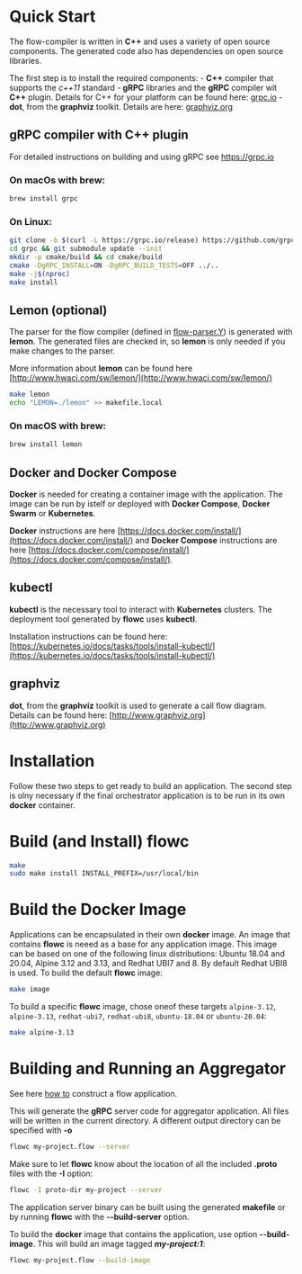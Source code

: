# Quick Start
The flow-compiler is written in **C++** and uses a variety of open source components. The generated code also has dependencies on open source libraries. 

The first step is to install the required components:
    - **C++** compiler that supports the *c++11* standard
    - **gRPC** libraries and the **gRPC** compiler wit **C++** plugin. Details for C++ for your platform can be found here: [grpc.io](https://grpc.io/docs/languages/cpp/quickstart)
    - **dot**, from the **graphviz** toolkit. Details are here: [graphviz.org](http://www.graphviz.org)

      
## gRPC compiler with C++ plugin

For detailed instructions on building and using gRPC see https://grpc.io

### On macOs with brew:
```bash
brew install grpc
```

### On Linux:
```bash
git clone -b $(curl -L https://grpc.io/release) https://github.com/grpc/grpc
cd grpc && git submodule update --init 
mkdir -p cmake/build && cd cmake/build 
cmake -DgRPC_INSTALL=ON -DgRPC_BUILD_TESTS=OFF ../.. 
make -j$(nproc) 
make install 
```
## Lemon (optional)
The parser for the flow compiler (defined in [flow-parser.Y](flow-parser.Y)) is generated with **lemon**. The generated files are checked in, so **lemon** is only needed if you make changes to the parser.

More information about **lemon** can be found here [http://www.hwaci.com/sw/lemon/](http://www.hwaci.com/sw/lemon/)
```bash 
make lemon 
echo "LEMON=./lemon" >> makefile.local
```

### On macOS with brew:
```bash
brew install lemon
```


## Docker and Docker Compose
**Docker** is needed for creating a container image with the application. The image can be run by istelf or deployed with **Docker Compose**, **Docker Swarm** or **Kubernetes**.

**Docker** instructions are here [https://docs.docker.com/install/](https://docs.docker.com/install/) and **Docker Compose** instructions are here [https://docs.docker.com/compose/install/](https://docs.docker.com/compose/install/).


## kubectl
**kubectl** is the necessary tool to interact with **Kubernetes** clusters. The deployment tool generated by **flowc** uses **kubectl**. 

Installation instructions can be found here: [https://kubernetes.io/docs/tasks/tools/install-kubectl/](https://kubernetes.io/docs/tasks/tools/install-kubectl/)

## graphviz
**dot**, from the **graphviz** toolkit is used to generate a call flow diagram. Details can be found here: [http://www.graphviz.org](http://www.graphviz.org)

# Installation

Follow these two steps to get ready to build an application. The second step is olny necessary if the final orchestrator application is to be run in its own **docker** container.

# Build (and Install) flowc
```bash        
make
sudo make install INSTALL_PREFIX=/usr/local/bin 
```

# Build the Docker Image
Applications can be encapsulated in their own **docker** image. An image that contains **flowc** is neeed as a base for any application image. This image can be based on one of the following linux distributions: Ubuntu 18.04 and 20.04, Alpine 3.12 and 3.13, and Redhat UBI7 and 8. By default Redhat UBI8 is used.
To build the default **flowc** image: 
```bash
make image
```
To build a specific **flowc** image, chose oneof these targets `alpine-3.12`, `alpine-3.13`, `redhat-ubi7`, `redhat-ubi8`, `ubuntu-18.04` or `ubuntu-20.04`: 
```bash
make alpine-3.13
```

# Building and Running an Aggregator

See here [how to](../HOWTO-FLOW.md) construct a flow application.

This will generate the **gRPC** server code for aggregator application. All files will be written in the current directory.
A different output directory can be specified with **-o**
```bash
flowc my-project.flow --server
```    
Make sure to let **flowc** know about the location of all the included **.proto** files with the **-I** option:
```bash
flowc -I proto-dir my-project --server
```

The application server binary can be built using the generated **makefile** or by running **flowc** with the **--build-server** option.

To build the **docker** image that contains the application, use option **--build-image**. This will build an image tagged **_my-project:1_**:
```bash
flowc my-project.flow --build-image
```    
